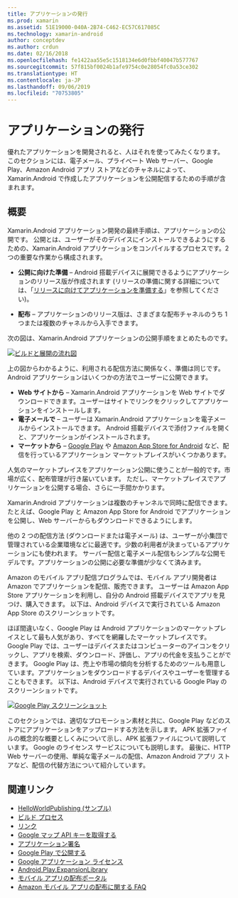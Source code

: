 ```yaml
---
title: アプリケーションの発行
ms.prod: xamarin
ms.assetid: 51E19000-040A-2B74-C462-EC57C617085C
ms.technology: xamarin-android
author: conceptdev
ms.author: crdun
ms.date: 02/16/2018
ms.openlocfilehash: fe1422aa55e5c1518134e6d0fbbf40047b577767
ms.sourcegitcommit: 57f815bf0024b1afe9754c0e28054fc0a53ce302
ms.translationtype: HT
ms.contentlocale: ja-JP
ms.lasthandoff: 09/06/2019
ms.locfileid: "70753805"
---
```

# <a name="publishing-an-application"></a>アプリケーションの発行

優れたアプリケーションを開発されると、人はそれを使ってみたくなります。 このセクションには、電子メール、プライベート Web サーバー、Google Play、Amazon Android アプリ ストアなどのチャネルによって、Xamarin.Android で作成したアプリケーションを公開配信するための手順が含まれます。

## <a name="overview"></a>概要

Xamarin.Android アプリケーション開発の最終手順は、アプリケーションの公開です。 公開とは、ユーザーがそのデバイスにインストールできるようにするための、Xamarin.Android アプリケーションをコンパイルするプロセスです。2 つの重要な作業から構成されます。

- **公開に向けた準備** &ndash; Android 搭載デバイスに展開できるようにアプリケーションのリリース版が作成されます (リリースの準備に関する詳細については、「[リリースに向けてアプリケーションを準備する](~/android/deploy-test/release-prep/index.md)」を参照してください)。

- **配布** &ndash; アプリケーションのリリース版は、さまざまな配布チャネルのうち 1 つまたは複数のチャネルから入手できます。

次の図は、Xamarin.Android アプリケーションの公開手順をまとめたものです。

[![ビルドと展開の流れ図](images/build-and-deploy-steps.png)](images/build-and-deploy-steps.png#lightbox)

上の図からわかるように、利用される配信方法に関係なく、準備は同じです。 Android アプリケーションはいくつかの方法でユーザーに公開できます。

- **Web サイトから** &ndash; Xamarin.Android アプリケーションを Web サイトでダウンロードできます。ユーザーはサイトでリンクをクリックしてアプリケーションをインストールします。
- **電子メールで** &ndash; ユーザーは Xamarin.Android アプリケーションを電子メールからインストールできます。 Android 搭載デバイスで添付ファイルを開くと、アプリケーションがインストールされます。
- **マーケットから** &ndash; [Google Play](http://play.google.com/) や [Amazon App Store for Android](http://www.amazon.com/mobile-apps/b?ie=UTF8&node=2350149011) など、配信を行っているアプリケーション マーケットプレイスがいくつかあります。

人気のマーケットプレイスをアプリケーション公開に使うことが一般的です。市場が広く、配布管理が行き届いています。 ただし、マーケットプレイスでアプリケーションを公開する場合、さらに一手間かかります。

Xamarin.Android アプリケーションは複数のチャンネルで同時に配信できます。 たとえば、Google Play と Amazon App Store for Android でアプリケーションを公開し、Web サーバーからもダウンロードできるようにします。

他の 2 つの配信方法 (ダウンロードまたは電子メール) は、ユーザーが小集団で管理されている企業環境などに最適です。少数の利用者が決まっているアプリケーションにも使われます。
サーバー配信と電子メール配信もシンプルな公開モデルです。アプリケーションの公開に必要な準備が少なくて済みます。

Amazon のモバイル アプリ配信プログラムでは、モバイル アプリ開発者は Amazon でアプリケーションを配信、販売できます。 ユーザーは Amazon App Store アプリケーションを利用し、自分の Android 搭載デバイスでアプリを見つけ、購入できます。 以下は、Android デバイスで実行されている Amazon App Store のスクリーンショットです。

ほぼ間違いなく、Google Play は Android アプリケーションのマーケットプレイスとして最も人気があり、すべてを網羅したマーケットプレイスです。 Google Play では、ユーザーはデバイスまたはコンピューターのアイコンをクリックし、アプリを検索、ダウンロード、評価し、アプリの代金を支払うことができます。 Google Play は、売上や市場の傾向を分析するためのツールも用意しています。アプリケーションをダウンロードするデバイスやユーザーを管理することもできます。 以下は、Android デバイスで実行されている Google Play のスクリーンショットです。

[![Google Play スクリーンショット](images/google-play-app.png)](images/google-play-app.png#lightbox)

このセクションでは、適切なプロモーション素材と共に、Google Play などのストアにアプリケーションをアップロードする方法を示します。 APK 拡張ファイルの概念的な概要としくみについて示し、APK 拡張ファイルについて説明しています。 Google のライセンス サービスについても説明します。 最後に、HTTP Web サーバーの使用、単純な電子メールの配信、Amazon Android アプリ ストアなど、配信の代替方法について紹介しています。

## <a name="related-links"></a>関連リンク

- [HelloWorldPublishing (サンプル)](https://docs.microsoft.com/samples/xamarin/monodroid-samples/helloworldpublishing)
- [ビルド プロセス](~/android/deploy-test/building-apps/build-process.md)
- [リンク](~/android/deploy-test/linker.md)
- [Google マップ API キーを取得する](~/android/platform/maps-and-location/maps/obtaining-a-google-maps-api-key.md)
- [アプリケーション署名](https://source.android.com/security/apksigning/)
- [Google Play で公開する](https://developer.android.com/distribute/googleplay/publish/index.html)
- [Google アプリケーション ライセンス](https://developer.android.com/guide/google/play/licensing/index.html)
- [Android.Play.ExpansionLibrary](https://github.com/mattleibow/Android.Play.ExpansionLibrary)
- [モバイル アプリの配布ポータル](https://developer.amazon.com/welcome.html)
- [Amazon モバイル アプリの配布に関する FAQ](https://developer.amazon.com/help/faq.html)
